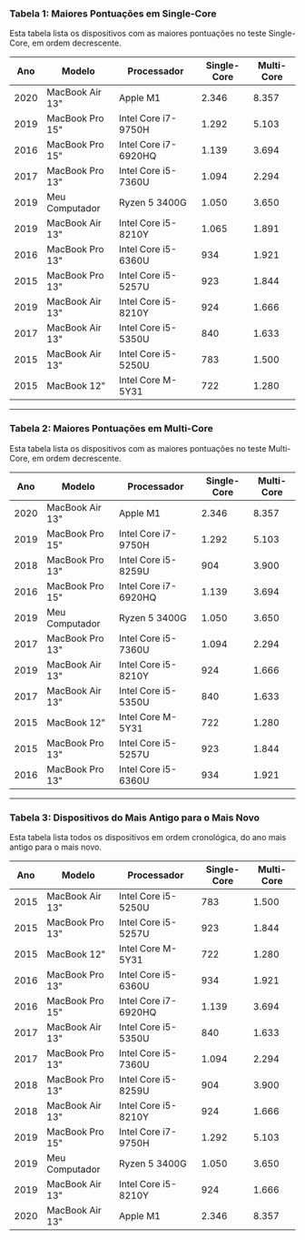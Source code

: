 ### Tabela 1: Maiores Pontuações em Single-Core
Esta tabela lista os dispositivos com as maiores pontuações no teste Single-Core, em ordem decrescente.

| Ano  | Modelo               | Processador         | Single-Core | Multi-Core |
|------|----------------------|---------------------|-------------|------------|
| 2020 | MacBook Air 13"      | Apple M1            | 2.346       | 8.357      |
| 2019 | MacBook Pro 15"      | Intel Core i7-9750H | 1.292       | 5.103      |
| 2016 | MacBook Pro 15"      | Intel Core i7-6920HQ| 1.139       | 3.694      |
| 2017 | MacBook Pro 13"      | Intel Core i5-7360U | 1.094       | 2.294      |
| 2019 | Meu Computador       | Ryzen 5 3400G       | 1.050       | 3.650      |
| 2019 | MacBook Air 13"      | Intel Core i5-8210Y | 1.065       | 1.891      |
| 2016 | MacBook Pro 13"      | Intel Core i5-6360U | 934         | 1.921      |
| 2015 | MacBook Pro 13"      | Intel Core i5-5257U | 923         | 1.844      |
| 2019 | MacBook Air 13"      | Intel Core i5-8210Y | 924         | 1.666      |
| 2017 | MacBook Air 13"      | Intel Core i5-5350U | 840         | 1.633      |
| 2015 | MacBook Air 13"      | Intel Core i5-5250U | 783         | 1.500      |
| 2015 | MacBook 12"          | Intel Core M-5Y31   | 722         | 1.280      |
---
### Tabela 2: Maiores Pontuações em Multi-Core
Esta tabela lista os dispositivos com as maiores pontuações no teste Multi-Core, em ordem decrescente.

| Ano  | Modelo               | Processador         | Single-Core | Multi-Core |
|------|----------------------|---------------------|-------------|------------|
| 2020 | MacBook Air 13"      | Apple M1            | 2.346       | 8.357      |
| 2019 | MacBook Pro 15"      | Intel Core i7-9750H | 1.292       | 5.103      |
| 2018 | MacBook Pro 13"      | Intel Core i5-8259U | 904         | 3.900      |
| 2016 | MacBook Pro 15"      | Intel Core i7-6920HQ| 1.139       | 3.694      |
| 2019 | Meu Computador       | Ryzen 5 3400G       | 1.050       | 3.650      |
| 2017 | MacBook Pro 13"      | Intel Core i5-7360U | 1.094       | 2.294      |
| 2019 | MacBook Air 13"      | Intel Core i5-8210Y | 924         | 1.666      |
| 2017 | MacBook Air 13"      | Intel Core i5-5350U | 840         | 1.633      |
| 2015 | MacBook 12"          | Intel Core M-5Y31   | 722         | 1.280      |
| 2015 | MacBook Pro 13"      | Intel Core i5-5257U | 923         | 1.844      |
| 2016 | MacBook Pro 13"      | Intel Core i5-6360U | 934         | 1.921      |
---
### Tabela 3: Dispositivos do Mais Antigo para o Mais Novo
Esta tabela lista todos os dispositivos em ordem cronológica, do ano mais antigo para o mais novo.

| Ano  | Modelo               | Processador         | Single-Core | Multi-Core |
|------|----------------------|---------------------|-------------|------------|
| 2015 | MacBook Air 13"      | Intel Core i5-5250U | 783         | 1.500      |
| 2015 | MacBook Pro 13"      | Intel Core i5-5257U | 923         | 1.844      |
| 2015 | MacBook 12"          | Intel Core M-5Y31   | 722         | 1.280      |
| 2016 | MacBook Pro 13"      | Intel Core i5-6360U | 934         | 1.921      |
| 2016 | MacBook Pro 15"      | Intel Core i7-6920HQ| 1.139       | 3.694      |
| 2017 | MacBook Air 13"      | Intel Core i5-5350U | 840         | 1.633      |
| 2017 | MacBook Pro 13"      | Intel Core i5-7360U | 1.094       | 2.294      |
| 2018 | MacBook Pro 13"      | Intel Core i5-8259U | 904         | 3.900      |
| 2018 | MacBook Air 13"      | Intel Core i5-8210Y | 924         | 1.666      |
| 2019 | MacBook Pro 15"      | Intel Core i7-9750H | 1.292       | 5.103      |
| 2019 | Meu Computador       | Ryzen 5 3400G       | 1.050       | 3.650      |
| 2019 | MacBook Air 13"      | Intel Core i5-8210Y | 924         | 1.666      |
| 2020 | MacBook Air 13"      | Apple M1            | 2.346       | 8.357      |